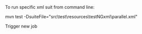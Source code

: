 To run specific xml suit from command line:

mvn test -DsuiteFile="src\test\resources\testNGxml\parallel.xml"

Trigger new job